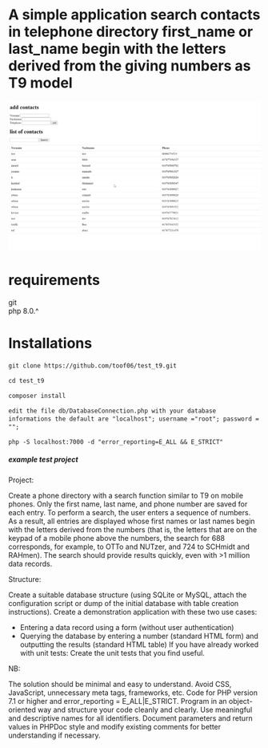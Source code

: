 # A simple application search contacts in telephone directory first_name or last_name begin with the letters derived from the giving numbers as T9 model <br>



![name-of-you-image](appExample.png)

# requirements  
git <br> 
php 8.0.^ <br> 


# Installations 

```
git clone https://github.com/toof06/test_t9.git
```

```
cd test_t9
```

```
composer install
```

```
edit the file db/DatabaseConnection.php with your database informations the default are "localhost"; username ="root"; password = "";

```
```
php -S localhost:7000 -d "error_reporting=E_ALL && E_STRICT"
```

##### example test project 
Project: 

Create a phone directory with a search function similar to T9 on mobile phones. Only the first name, last name, and phone number are saved for each entry. To perform a search, the user enters a sequence of numbers. As a result, all entries are displayed whose first names or last names begin with the letters derived from the numbers
(that is, the letters that are on the keypad of a mobile phone above the numbers, the search for 688 corresponds, for example, to OTTo and NUTzer, and 724 to SCHmidt and RAHmen). The search should provide results quickly, even with >1 million data records.

Structure:

Create a suitable database structure (using SQLite or MySQL, attach the configuration script or dump of the initial database with table creation instructions).
Create a demonstration application with these two use cases:
- Entering a data record using a form (without user authentication)
- Querying the database by entering a number (standard HTML form) and outputting the results (standard HTML table)
If you have already worked with unit tests: Create the unit tests that you find useful.

NB:

The solution should be minimal and easy to understand.
Avoid CSS, JavaScript, unnecessary meta tags, frameworks, etc. Code for PHP version 7.1 or higher and error_reporting = E_ALL|E_STRICT.
Program in an object-oriented way and structure your code cleanly and clearly. Use meaningful and descriptive names for all identifiers.
Document parameters and return values in PHPDoc style and modify existing comments for better understanding if necessary.


